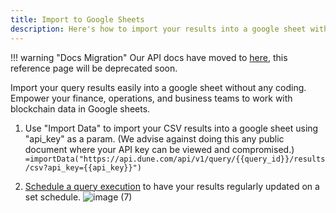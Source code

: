 ```yaml
---
title: Import to Google Sheets
description: Here's how to import your results into a google sheet without any coding.
---
```

!!! warning "Docs Migration"
    Our API docs have moved to [here](https://dune.mintlify.app/api-reference/overview/introduction), this reference page will be deprecated soon.

Import your query results easily into a google sheet without any coding. Empower your finance, operations, and business teams to work with blockchain data in Google sheets.

1. Use "Import Data" to import your CSV results into a google sheet using "api_key" as a param. (We advise against doing this any public document where your API key can be viewed and compromised.)<br>
```=importData("https://api.dune.com/api/v1/query/{{query_id}}/results/csv?api_key={{api_key}}")```
    
2. [Schedule a query execution](https://dune.com/docs/app/query-editor/query-scheduler/?h=scheduling) to have your results regularly updated on a set schedule. 
![image (7)](https://user-images.githubusercontent.com/105652677/220012986-aaf6f372-8f4c-4e30-8da3-25e87a5271ab.png)
